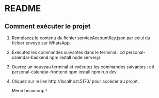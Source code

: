 # README

## Comment exécuter le projet

1. Remplacez le contenu du fichier serviceAccountKey.json par celui du fichier envoyé sur WhatsApp.
2. Exécutez les commandes suivantes dans le terminal :
    cd personal-calendar-backend
    npm install
    node server.js

3. Ouvrez un nouveau terminal et exécutez les commandes suivantes :
    cd personal-calendar-frontend
    npm install
    npm run dev

4. Cliquez sur le lien http://localhost:5173/ pour accéder au projet.

    Merci beaucoup !